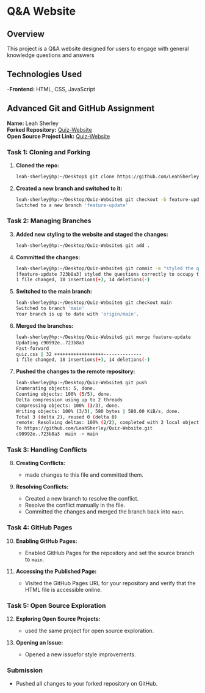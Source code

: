 # Q&A Website

## Overview

This project is a Q&A website designed for users to engage with general knowledge questions and answers

## Technologies Used

-**Frontend:** HTML, CSS, JavaScript

## Advanced Git and GitHub Assignment

**Name:** Leah Sherley  
**Forked Repository:** [Quiz-Website](https://github.com/RandikiOduor/Quiz-Website.git)  
**Open Source Project Link:** [Quiz-Website](https://github.com/RandikiOduor/Quiz-Website.git)

### Task 1: Cloning and Forking

1. **Cloned the repo:**
    ```bash
    leah-sherley@hp:~/Desktop$ git clone https://github.com/LeahSherley/Quiz-Website.git
    ```

2. **Created a new branch and switched to it:**
    ```bash
    leah-sherley@hp:~/Desktop/Quiz-Website$ git checkout -b feature-update
    Switched to a new branch 'feature-update'
    ```

### Task 2: Managing Branches

3. **Added new styling to the website and staged the changes:**
    ```bash
    leah-sherley@hp:~/Desktop/Quiz-Website$ git add .
    ```

4. **Committed the changes:**
    ```bash
    leah-sherley@hp:~/Desktop/Quiz-Website$ git commit -m "styled the questions correctly to occupy the intended space"
    [feature-update 723b8a3] styled the questions correctly to occupy the intended space
    1 file changed, 18 insertions(+), 14 deletions(-)
    ```

5. **Switched to the main branch:**
    ```bash
    leah-sherley@hp:~/Desktop/Quiz-Website$ git checkout main
    Switched to branch 'main'
    Your branch is up to date with 'origin/main'.
    ```

6. **Merged the branches:**
    ```bash
    leah-sherley@hp:~/Desktop/Quiz-Website$ git merge feature-update
    Updating c90992e..723b8a3
    Fast-forward
    quiz.css | 32 ++++++++++++++++++--------------
    1 file changed, 18 insertions(+), 14 deletions(-)
    ```

7. **Pushed the changes to the remote repository:**
    ```bash
    leah-sherley@hp:~/Desktop/Quiz-Website$ git push
    Enumerating objects: 5, done.
    Counting objects: 100% (5/5), done.
    Delta compression using up to 2 threads
    Compressing objects: 100% (3/3), done.
    Writing objects: 100% (3/3), 580 bytes | 580.00 KiB/s, done.
    Total 3 (delta 2), reused 0 (delta 0)
    remote: Resolving deltas: 100% (2/2), completed with 2 local objects.
    To https://github.com/LeahSherley/Quiz-Website.git
    c90992e..723b8a3  main -> main
    ```

### Task 3: Handling Conflicts

8. **Creating Conflicts:**
    - made changes to this file and committed them.
    

9. **Resolving Conflicts:**
    - Created a new branch to resolve the conflict.
    - Resolve the conflict manually in the file.
    - Committed the changes and merged the branch back into `main`.

### Task 4: GitHub Pages

10. **Enabling GitHub Pages:**
    - Enabled GitHub Pages for the repository and set the source branch to `main`.

11. **Accessing the Published Page:**
    - Visited the GitHub Pages URL for your repository and verify that the HTML file is accessible online.

### Task 5: Open Source Exploration

12. **Exploring Open Source Projects:**
    - used the same project for open source exploration.

13. **Opening an Issue:**
    - Opened a new issuefor style improvements.

### Submission

- Pushed all changes to your forked repository on GitHub.
